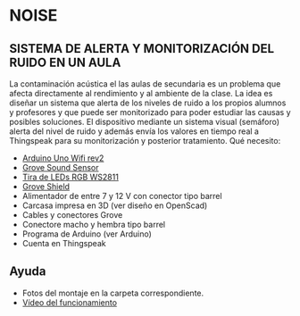 # NOISE
## SISTEMA DE ALERTA Y MONITORIZACIÓN DEL RUIDO EN UN AULA
La contaminación acústica el las aulas de secundaria es un problema que afecta directamente al rendimiento y al ambiente de la clase.
La idea es diseñar un sistema que alerta de los niveles de ruido a los propios alumnos y profesores y que puede ser monitorizado para poder estudiar las causas y posibles soluciones.
El dispositivo mediante un sistema visual (semáforo) alerta del nivel de ruido y además envía los valores en tiempo real a Thingspeak para su monitorización y posterior tratamiento.
Qué necesito:
- [Arduino Uno Wifi rev2](https://store.arduino.cc/arduino-uno-wifi-rev2)
- [Grove Sound Sensor](https://www.seeedstudio.com/Grove-Sound-Sensor-Based-on-LM386-amplifier-Arduino-Compatible.html)
- [Tira de LEDs RGB WS2811](https://www.amazon.es/gp/product/B01CDTEFAQ)
- [Grove Shield](https://www.seeedstudio.com/Base-Shield-V2.html)
- Alimentador de entre 7 y 12 V con conector tipo barrel
- Carcasa impresa en 3D (ver diseño en OpenScad)
- Cables y conectores Grove
- Conectore macho y hembra tipo barrel
- Programa de Arduino (ver Arduino)
- Cuenta en Thingspeak
## Ayuda
- Fotos del montaje en la carpeta correspondiente.
- [Vídeo del funcionamiento](https://www.youtube.com/watch?v=MzmO7LEzczY)
